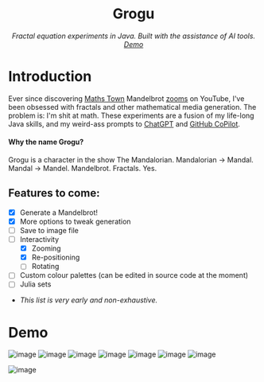 <div align="center">

Grogu
===
*Fractal equation experiments in Java. Built with the assistance of AI tools. [Demo](#demo)*

</div>

# Introduction

Ever since discovering [Maths Town](https://www.youtube.com/@MathsTown) Mandelbrot [zooms](https://mathigon.org/step/talks/mandel-zoom) on YouTube, I've been obsessed with fractals and other mathematical media generation. The problem is: I'm shit at math. These experiments are a fusion of my life-long Java skills, and my weird-ass prompts to [ChatGPT](https://openai.com/blog/chatgpt) and [GitHub CoPilot](https://github.com/features/copilot).

#### Why the name Grogu?

Grogu is a character in the show The Mandalorian. Mandalorian -> Mandal. Mandal -> Mandel. Mandelbrot. Fractals. Yes.

## Features to come:

- [x] Generate a Mandelbrot!
- [x] More options to tweak generation
- [ ] Save to image file
- [ ] Interactivity
  - [x] Zooming 
  - [x] Re-positioning
  - [ ] Rotating 
- [ ] Custom colour palettes (can be edited in source code at the moment)
- [ ] Julia sets
- *This list is very early and non-exhaustive.*

# Demo

![image](https://user-images.githubusercontent.com/29926144/231066527-da0e7520-2108-4a35-94fe-4dcdef815200.png)
![image](https://user-images.githubusercontent.com/29926144/231069368-bdecbe50-c1cc-4c83-aa18-42efa1627848.png)
![image](https://user-images.githubusercontent.com/29926144/231070819-ac0a5e18-0483-4b65-8557-e7ed5a4cd1bf.png)
![image](https://user-images.githubusercontent.com/29926144/231071133-55c15a2c-9752-4037-ab7a-49de7de13584.png)
![image](https://user-images.githubusercontent.com/29926144/231111862-f69150ea-90c8-4550-9abf-85fcb556af54.png)
![image](https://user-images.githubusercontent.com/29926144/231132828-0e30ab1b-e21e-467d-8a40-b7be86c946ab.png)
![image](https://user-images.githubusercontent.com/29926144/231142798-35d2e727-0091-4b71-9bb0-5afc11d2d655.png)

![image](https://user-images.githubusercontent.com/29926144/231106045-16d34362-09da-4662-9803-2fd354b997f3.png)
